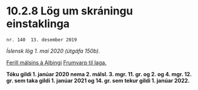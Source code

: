 # 10.2.8 Lög um skráningu einstaklinga

`nr. 140  13. desember 2019`

_Íslensk lög 1. maí 2020 (útgáfa 150b)._

[Ferill málsins á Alþingi](https://www.althingi.is/thingstorf/thingmalalistar-eftir-thingum/ferill/?ltg=150&mnr=101)
[Frumvarp til laga.](https://www.althingi.is/altext/150/s/0101.html)

**Tóku gildi 1. janúar 2020 nema 2. málsl. 3. mgr. 11. gr. og 2. og 4. mgr. 12. gr. sem taka gildi 1. janúar 2021 og 14. gr. sem tekur gildi 1. janúar 2022.**

